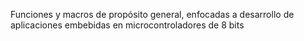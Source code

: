 Funciones y macros de propósito general, enfocadas a desarrollo de aplicaciones embebidas en microcontroladores de 8 bits